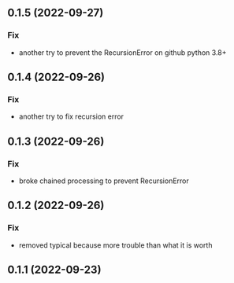 ## 0.1.5 (2022-09-27)

### Fix

- another try to prevent the RecursionError on github python 3.8+

## 0.1.4 (2022-09-26)

### Fix

- another try to fix recursion error

## 0.1.3 (2022-09-26)

### Fix

- broke chained processing to prevent RecursionError

## 0.1.2 (2022-09-26)

### Fix

- removed typical because more trouble than what it is worth

## 0.1.1 (2022-09-23)
